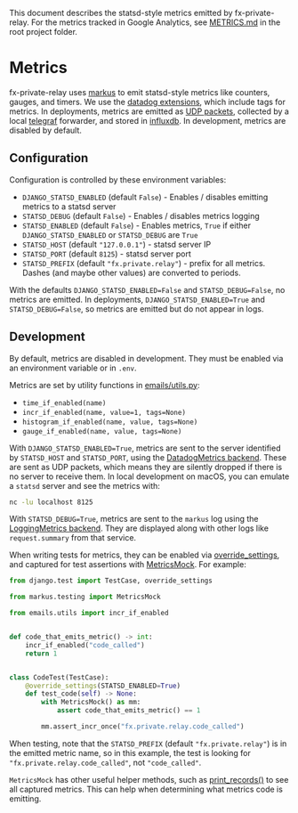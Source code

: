 This document describes the statsd-style metrics emitted by fx-private-relay.
For the metrics tracked in Google Analytics, see [METRICS.md](../METRICS.md) in
the root project folder.

# Metrics

fx-private-relay uses [markus][markus] to emit statsd-style metrics like
counters, gauges, and timers. We use the [datadog extensions][dogstatsd], which
include tags for metrics. In deployments, metrics are emitted as
[UDP packets][udp], collected by a local [telegraf][telegraf] forwarder, and
stored in [influxdb][influxdb]. In development, metrics are disabled by
default.

[markus]: https://markus.readthedocs.io/en/latest/index.html "Markus documentation"
[dogstatsd]: https://docs.datadoghq.com/developers/dogstatsd "dogstatsd documentation"
[udp]: https://en.wikipedia.org/wiki/User_Datagram_Protocol
[telegraf]: https://docs.influxdata.com/telegraf
[influxdb]: https://docs.influxdata.com/influxdb/v2.4/reference/key-concepts/

## Configuration

Configuration is controlled by these environment variables:

- `DJANGO_STATSD_ENABLED` (default `False`) - Enables / disables emitting metrics to a
  statsd server
- `STATSD_DEBUG` (default `False`) - Enables / disables metrics logging
- `STATSD_ENABLED` (default `False`) - Enables metrics, `True` if either
  `DJANGO_STATSD_ENABLED` or `STATSD_DEBUG` are `True`
- `STATSD_HOST` (default `"127.0.0.1"`) - statsd server IP
- `STATSD_PORT` (default `8125`) - statsd server port
- `STATSD_PREFIX` (default `"fx.private.relay"`) - prefix for all metrics.
  Dashes (and maybe other values) are converted to periods.

With the defaults `DJANGO_STATSD_ENABLED=False` and `STATSD_DEBUG=False`, no metrics
are emitted. In deployments, `DJANGO_STATSD_ENABLED=True` and `STATSD_DEBUG=False`,
so metrics are emitted but do not appear in logs.

## Development

By default, metrics are disabled in development. They must be enabled via an
environment variable or in `.env`.

Metrics are set by utility functions in [emails/utils.py](../emails/utils.py):

- `time_if_enabled(name)`
- `incr_if_enabled(name, value=1, tags=None)`
- `histogram_if_enabled(name, value, tags=None)`
- `gauge_if_enabled(name, value, tags=None)`

With `DJANGO_STATSD_ENABLED=True`, metrics are sent to the server identified by
`STATSD_HOST` and `STATSD_PORT`, using the [DatadogMetrics
backend][markus-datadogmetrics]. These are sent as UDP packets, which means
they are silently dropped if there is no server to receive them. In local
development on macOS, you can emulate a `statsd` server and see the metrics with:

```sh
nc -lu localhost 8125
```

With `STATSD_DEBUG=True`, metrics are sent to the `markus` log using the
[LoggingMetrics backend][markus-loggingmetrics]. They are displayed along
with other logs like `request.summary` from that service.

When writing tests for metrics, they can be enabled via
[override_settings][override_settings], and captured for test assertions with
[MetricsMock][metricsmock]. For example:

```python
from django.test import TestCase, override_settings

from markus.testing import MetricsMock

from emails.utils import incr_if_enabled


def code_that_emits_metric() -> int:
    incr_if_enabled("code_called")
    return 1


class CodeTest(TestCase):
    @override_settings(STATSD_ENABLED=True)
    def test_code(self) -> None:
        with MetricsMock() as mm:
            assert code_that_emits_metric() == 1

        mm.assert_incr_once("fx.private.relay.code_called")
```

When testing, note that the `STATSD_PREFIX` (default `"fx.private.relay"`) is
in the emitted metric name, so in this example, the test is looking for
`"fx.private.relay.code_called"`, not `"code_called"`.

`MetricsMock` has other useful helper methods, such as
[print_records()][print_records] to see all captured metrics. This can help
when determining what metrics code is emitting.

[markus-datadogmetrics]: https://markus.readthedocs.io/en/latest/backends.html#datadog-metrics
[markus-loggingmetrics]: https://markus.readthedocs.io/en/latest/backends.html#logging-metrics
[override_settings]: https://docs.djangoproject.com/en/3.2/topics/testing/tools/#django.test.override_settings
[metricsmock]: https://markus.readthedocs.io/en/latest/testing.html
[print_records]: https://markus.readthedocs.io/en/latest/testing.html#markus.testing.MetricsMock.print_records
